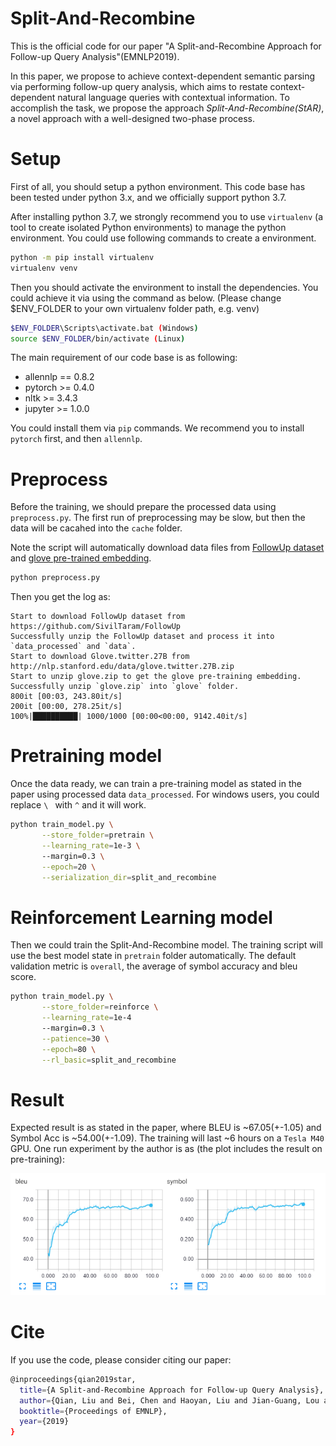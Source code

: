 # Split-And-Recombine

This is the official code for our paper "A Split-and-Recombine Approach for Follow-up Query Analysis"(EMNLP2019).

In this paper, we propose to achieve context-dependent semantic parsing via performing follow-up query analysis, which aims to restate context-dependent natural language queries with contextual information. To accomplish the task, we propose the approach *Split-And-Recombine(StAR)*, a novel approach with a well-designed two-phase process. 

# Setup

First of all, you should setup a python environment. This code base has been tested under python 3.x, and we officially support python 3.7.

After installing python 3.7, we strongly recommend you to use `virtualenv` (a tool to create isolated Python environments) to manage the python environment. You could use following commands to create a environment.

```bash
python -m pip install virtualenv
virtualenv venv
```

Then you should activate the environment to install the dependencies. You could achieve it via using the command as below. (Please change $ENV_FOLDER to your own virtualenv folder path, e.g. venv)

```bash
$ENV_FOLDER\Scripts\activate.bat (Windows)
source $ENV_FOLDER/bin/activate (Linux)
```

The main requirement of our code base is as following:

- allennlp == 0.8.2
- pytorch >= 0.4.0
- nltk >= 3.4.3
- jupyter >= 1.0.0

You could install them via `pip` commands. We recommend you to install `pytorch` first, and then `allennlp`.

# Preprocess

Before the training, we should prepare the processed data using `preprocess.py`. The first run of preprocessing may be slow, but then the data will be cacahed into the `cache` folder. 

Note the script will automatically download data files from [FollowUp dataset](https://github.com/SivilTaram/FollowUp) and [glove pre-trained embedding](http://nlp.stanford.edu/data/glove.twitter.27B.zip).

```bash
python preprocess.py
```

Then you get the log as:

```log
Start to download FollowUp dataset from https://github.com/SivilTaram/FollowUp
Successfully unzip the FollowUp dataset and process it into `data_processed` and `data`.
Start to download Glove.twitter.27B from http://nlp.stanford.edu/data/glove.twitter.27B.zip
Start to unzip glove.zip to get the glove pre-training embedding.
Successfully unzip `glove.zip` into `glove` folder.
800it [00:03, 243.80it/s]
200it [00:00, 278.25it/s]
100%|██████████| 1000/1000 [00:00<00:00, 9142.40it/s]
```

# Pretraining model

Once the data ready, we can train a pre-training model as stated in the paper using processed data `data_processed`. For windows users, you could replace `\ ` with `^` and it will work.

```bash
python train_model.py \
       --store_folder=pretrain \
       --learning_rate=1e-3 \ 
       --margin=0.3 \
       --epoch=20 \
       --serialization_dir=split_and_recombine
```

# Reinforcement Learning model

Then we could train the Split-And-Recombine model. The training script will use the best model state in `pretrain` folder automatically. The default validation metric is `overall`, the average of symbol accuracy and bleu score.

```bash
python train_model.py \
       --store_folder=reinforce \
       --learning_rate=1e-4 
       --margin=0.3 \
       --patience=30 \
       --epoch=80 \
       --rl_basic=split_and_recombine
```

# Result

Expected result is as stated in the paper, where BLEU is ~67.05(+-1.05) and Symbol Acc is ~54.00(+-1.09). The training will last ~6 hours on a `Tesla M40` GPU. One run experiment by the author is as (the plot includes the result on pre-training):

![](misc/plot.png)

# Cite

If you use the code, please consider citing our paper:

```bash
@inproceedings{qian2019star,
  title={A Split-and-Recombine Approach for Follow-up Query Analysis},
  author={Qian, Liu and Bei, Chen and Haoyan, Liu and Jian-Guang, Lou and Lei, Fang and Bin, Zhou and Dongmei, Zhang},
  booktitle={Proceedings of EMNLP},
  year={2019}
}
```
